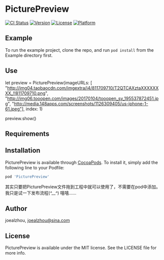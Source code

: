 # PicturePreview

[![CI Status](http://img.shields.io/travis/joealzhou/PicturePreview.svg?style=flat)](https://travis-ci.org/joealzhou/PicturePreview)
[![Version](https://img.shields.io/cocoapods/v/PicturePreview.svg?style=flat)](http://cocoapods.org/pods/PicturePreview)
[![License](https://img.shields.io/cocoapods/l/PicturePreview.svg?style=flat)](http://cocoapods.org/pods/PicturePreview)
[![Platform](https://img.shields.io/cocoapods/p/PicturePreview.svg?style=flat)](http://cocoapods.org/pods/PicturePreview)

## Example

To run the example project, clone the repo, and run `pod install` from the Example directory first.

## Use
let preview = PicturePreview(imageURLs: [
            "http://img04.taobaocdn.com/imgextra/i4/811709710/T2QTCAXztaXXXXXXXX_!!811709710.png",
             "http://img06.tooopen.com/images/20170104/tooopen_sy_195537872451.jpg",
             "http://media.148apps.com/screenshots/1126309405/us-iphone-1-61.jpeg"], index: 1)
        
preview.show()
        
## Requirements

## Installation

PicturePreview is available through [CocoaPods](http://cocoapods.org). To install
it, simply add the following line to your Podfile:

```ruby
pod 'PicturePreview'
```
其实只要把PicturePreview文件拖到工程中就可以使用了，不需要在pod中添加。我只是试一下发布流程(*^__^*) 嘻嘻……

## Author

joealzhou, joealzhou@sina.com

## License

PicturePreview is available under the MIT license. See the LICENSE file for more info.
